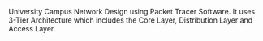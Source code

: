 University Campus Network Design using Packet Tracer Software. It uses 3-Tier Architecture which includes the Core Layer, Distribution Layer and Access Layer.
